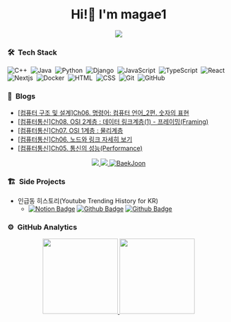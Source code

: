 <h1 align="center">Hi!👋 I'm magae1</h1>

<p align="center">
  <a href="mailto:jjilil8351@gmail.com" target="_blank">
    <img src="https://img.shields.io/badge/Gmail-ea4335?style=flat-square&logo=gmail&logoColor=ffffff" />
  </a>
</p>


### 🛠️ &nbsp;Tech Stack
![C++](https://img.shields.io/badge/-C++-05122A?style=flat&logo=C%2B%2B&logoColor=00599C)&nbsp;
![Java](https://img.shields.io/badge/-Java-05122A?style=flat&logo=Java)&nbsp;
![Python](https://img.shields.io/badge/-Python-05122A?style=flat&logo=python)&nbsp;
![Django](https://img.shields.io/badge/-Django-05122A?style=flat&logo=django&logoColor=092E20)&nbsp;
![JavaScript](https://img.shields.io/badge/-JavaScript-05122A?style=flat&logo=javascript)&nbsp;
![TypeScript](https://img.shields.io/badge/-TypeScript-05122A?style=flat&logo=TypeScript)&nbsp;
![React](https://img.shields.io/badge/-React-05122A?style=flat&logo=react)&nbsp;
![Nextjs](https://img.shields.io/badge/-Nextjs-05122A?style=flat&logo=nextdotjs)&nbsp;
![Docker](https://img.shields.io/badge/-Docker-05122A?style=flat&logo=docker)&nbsp;
![HTML](https://img.shields.io/badge/-HTML-05122A?style=flat&logo=HTML5)&nbsp;
![CSS](https://img.shields.io/badge/-CSS-05122A?style=flat&logo=CSS3&logoColor=1572B6)&nbsp;
![Git](https://img.shields.io/badge/-Git-05122A?style=flat&logo=git)&nbsp;
![GitHub](https://img.shields.io/badge/-GitHub-05122A?style=flat&logo=github)&nbsp;


### 📎 &nbsp;Blogs
<!-- BLOG-POST-LIST:START -->
- [[컴퓨터 구조 및 설계]Ch06. 명령어: 컴퓨터 언어_2편. 숫자의 표현](https://blog.naver.com/lws6665/222972898230?fromRss=true&trackingCode=rss)
- [[컴퓨터통신]Ch08. OSI 2계층 : 데이터 링크계층&lpar;1&rpar; - 프레이밍&lpar;Framing&rpar;](https://blog.naver.com/lws6665/222908520274?fromRss=true&trackingCode=rss)
- [[컴퓨터통신]Ch07. OSI 1계층 : 물리계층](https://blog.naver.com/lws6665/222905049299?fromRss=true&trackingCode=rss)
- [[컴퓨터통신]Ch06. 노드와 링크 자세히 보기](https://blog.naver.com/lws6665/222896034189?fromRss=true&trackingCode=rss)
- [[컴퓨터통신]Ch05. 통신의 성능&lpar;Performance&rpar;](https://blog.naver.com/lws6665/222892910578?fromRss=true&trackingCode=rss)
<!-- BLOG-POST-LIST:END -->

<p align="center">
  <a href="https://magae5basement.tistory.com/" target="_blank">
    <img src="https://img.shields.io/badge/tistory-000?logo=tistory&logoColor=white" />
  </a>
  <a href="https://blog.naver.com/lws6665" target="_blank"> 
    <img src="https://img.shields.io/badge/naver_blog-03C75A?logo=NAVER&logoColor=white" />
  </a>
  <a href="https://www.acmicpc.net/user/jji6665" target="_blank"> 
    <img alt="BaekJoon" src="https://img.shields.io/badge/baekjoon-8A2BE2" />
  </a>
</p>


### 🏗️ &nbsp;Side Projects
- 인급동 히스토리(Youtube Trending History for KR)
  - [![Notion Badge](https://img.shields.io/badge/Details-F58025?logo=notion&logoColor=fff&style=flat)](https://www.notion.so/magae/66d84f6bf26640129b26748ce3ee3735)
    [![Github Badge](https://img.shields.io/badge/ingupdong_back-05122A?logo=github&logoColor=fff&style=flat)](https://github.com/magae1/ingeupdong_back)
    [![Github Badge](https://img.shields.io/badge/ingeupdong_front-05122A?logo=github&logoColor=fff&style=flat)](https://github.com/magae1/ingeupdong_front)


### ⚙️ &nbsp;GitHub Analytics
<p align="center">
  <a href="https://github.com/anuraghazra/github-readme-stats">
    <img height="170em" 
         src="https://github-readme-stats-eight-theta.vercel.app/api?username=magae1&show_icons=true&theme=midnight-purple&include_all_commits=true&count_private=true&hide_border=true&cache_seconds=86400" />
  </a>
  <a href="https://github.com/anuraghazra/github-readme-stats">
    <img height="170em" 
         src="https://github-readme-stats.vercel.app/api/top-langs/?username=magae1&layout=compact&theme=midnight-purple&hide_border=true&hide=html,css&langs_count=8&cache_seconds=86400" />
</a>
</p>
